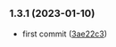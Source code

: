## <small>1.3.1 (2023-01-10)</small>

* first commit ([3ae22c3](https://github.com/zbndm/vite-plugin-vconsole/commit/3ae22c3))



